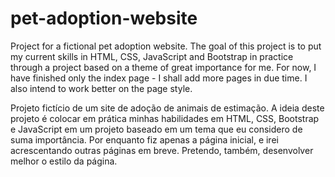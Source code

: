 # pet-adoption-website
Project for a fictional pet adoption website. The goal of this project is to put my current skills in HTML, CSS, JavaScript and Bootstrap in practice through a project based on a theme of great importance for me. For now, I have finished only the index page - I shall add more pages in due time. I also intend to work better on the page style.

Projeto fictício de um site de adoção de animais de estimação. A ideia deste projeto é colocar em prática minhas habilidades em HTML, CSS, Bootstrap e JavaScript em um projeto baseado em um tema que eu considero de suma importância. Por enquanto fiz apenas a página inicial, e irei acrescentando outras páginas em breve. Pretendo, também, desenvolver melhor o estilo da página.
